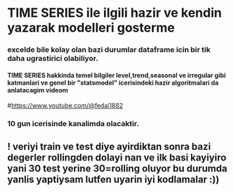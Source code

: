 # TIME SERIES ile ilgili hazir ve kendin yazarak modelleri gosterme

### excelde bile kolay olan bazi durumlar dataframe icin bir tik daha ugrastirici olabiliyor.
#### TIME SERIES hakkinda temel bilgiler level,trend,seasonal ve irregular gibi katmanlari ve genel bir "statsmodel" icerisindeki hazir algoritmalari da anlatacagim videom

#https://www.youtube.com/@fedai1882

### 10 gun icerisinde kanalimda olacaktir.


## ! veriyi train ve test diye ayirdiktan sonra bazi degerler rollingden dolayi nan ve ilk basi kayiyiro yani 30 test yerine 30=rolling oluyor bu durumda yanlis yaptiysam lutfen uyarin iyi kodlamalar :))
